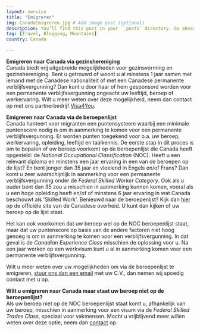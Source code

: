 ```yaml
---
layout: service
title: "Emigreren"
img: CanadaEmigreren.jpg # Add image post (optional)
description: You’ll find this post in your `_posts` directory. Go ahead and edit it and re-build the site to see your changes. # Add post description (optional)
tag: [Travel, Blogging, Mountains]
country: Canada

---
```

<strong>Emigreren naar Canada via gezinshereniging</strong><br/>
Canada biedt vrij uitgebreide mogelijkheden voor gezinsvorming en gezinshereniging. Bent u getrouwd of woont u al minstens 1 jaar samen met iemand met de Canadese nationaliteit of met een Canadese permanente verblijfsvergunning? Dan kunt u door haar of hem gesponsord worden voor een permanente verblijfsvergunning ongeacht uw leeftijd, beroep of werkervaring. Wilt u meer weten over deze mogelijkheid, neem dan contact op met ons partnerbedrijf <a href="https://www.visa4you.org/nl/visum-canada/stagelopen-werken-of-studeren-in-canada/">Visa4You</a>.

<strong>Emigreren naar Canada via de beroepenlijst</strong><br/>
Canada hanteert voor migranten een puntensysteem waarbij een minimale puntenscore nodig is om in aanmerking te komen voor een permanente verblijfsvergunning. Er worden punten toegekend voor o.a. uw beroep, werkervaring, opleiding, leeftijd en taalkennis. De eerste stap in dit proces is om te bepalen of uw beroep voorkomt op de beroepenlijst die Canada heeft opgesteld: de <i>National Occupational Classification</i> (NOC). Heeft u een relevant diploma en minstens een jaar ervaring in een van de beroepen op de lijst? En bent jonger dan 35 jaar en vloeiend in Engels en/of Frans? Dan komt u zeer waarschijnlijk in aanmerking voor een permanente verblijfsvergunning onder de <i>Federal Skilled Worker Category</i>.
Ook als u ouder bent dan 35 zou u misschien in aanmerking kunnen komen, vooral als u een hoge opleiding heeft en/of of minstens 6 jaar ervaring in wat Canada beschouwt als 'Skilled Work'. Benieuwd naar de beroepenljst? Kijk dan <a href="https://www.canada.ca/en/immigration-refugees-citizenship/services/immigrate-canada/express-entry/eligibility/find-national-occupation-code.html#find">hier</a> op de officiële site van de Canadese overheid. U kunt dan kijken of uw beroep op de lijst staat.

Het kan ook voorkomen dat uw beroep wel op de NOC beroepenlijst staat, maar dat uw puntenscore op basis van de andere factoren niet hoog genoeg
is om in aanmerking te komen voor een verblijfsvergunning. In dat geval is de <i>Canadian Experience Class</i> misschien de oplossing voor u. Na een jaar werken op een werkvisum kunt u al in aanmerking komen voor een permanente verblijfsvergunning.

<p>Wilt u meer weten over uw mogelijkheden om via de beroepenlijst te emigreren, <a href="{{ site.baseurl }}/contact">stuur ons dan een email</a> met uw C.V., dan nemen wij spoedig contact met u op.<p/>

<p><strong>Wilt u emigreren naar Canada maar staat uw beroep niet op de beroepenlijst?</strong><br/>
Als uw beroep niet op de NOC beroepenlijst staat komt u, afhankelijk van uw beroep, misschien in aanmerking voor een visum via de <i>Federal Skilled Trades Class</i>, speciaal voor vakmensen. Mocht u vrijblijvend meer willen weten over deze optie, neem dan <a href="{{ site.baseurl }}/contact">contact</a> op.
